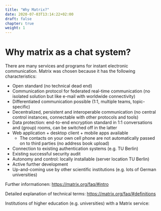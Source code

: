 ```yaml
---
title: "Why Matrix?"
date: 2020-07-03T13:14:22+02:00
draft: false
chapter: true
weight: 1
---
```


# Why matrix as a chat system?

There are many services and programs for instant electronic communication. Matrix was chosen because it has the following characteristics:

- Open standard (no technical dead end)
- Communication protocol for federated real-time communication (no isolated solution but like e-mail with worldwide connectivity)
- Differentiated communication possible (1:1, multiple teams, topic-specific)
- Decentralized, persistent and interoperable communication (no central control instances, connectable with other protocols and tools)
- Data protection: end-to-end encryption standard in 1:1 conversations and (group) rooms, can be switched off in the latter
- Web application + desktop client + mobile apps available
  - The contacts on your own cell phone are not automatically passed on to third parties (no address book upload)
- Connection to existing authentication systems (e.g. TU Berlin)
- Existing successful security audit
- Autonomy and control: locally installable (server location TU Berlin)
- Active further development
- Up-and-coming use by other scientific institutions (e.g. lots of German universities)

Further informationen: https://matrix.org/faq/#intro

Detailed explanation of technical terms: https://matrix.org/faq/#definitions

Institutions of higher education (e.g. universities) with a Matrix service: 

<object data="/images/federation_map.svg" type="image/svg+xml" style="width: 600px; max-width: 100%"></object>
